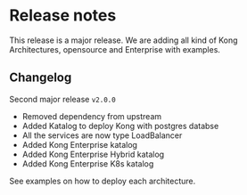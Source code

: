 # Release notes

This release is a major release. We are adding all kind of Kong Architectures, opensource and Enterprise with examples.

## Changelog

Second major release `v2.0.0`

- Removed dependency from upstream
- Added Katalog to deploy Kong with postgres databse
- All the services are now type LoadBalancer
- Added Kong Enterprise katalog
- Added Kong Enterprise Hybrid katalog
- Added Kong Enterprise K8s katalog

See examples on how to deploy each architecture.